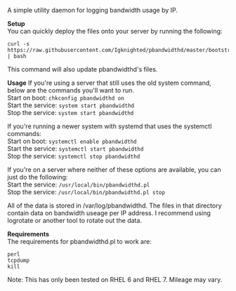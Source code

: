 A simple utility daemon for logging bandwidth usage by IP.  
  
__Setup__  
You can quickly deploy the files onto your server by running the following:  
```
curl -s https://raw.githubusercontent.com/Igknighted/pbandwidthd/master/bootstrap.sh | bash
```
  
This command will also update pbandwidthd's files.  
  
__Usage__
If you're using a server that still uses the old system command, below are the commands you'll want to run.  
Start on boot: `chkconfig pbandwidthd on`  
Start the service: `system start pbandwidthd`  
Stop the service: `system start pbandwidthd`  
  
If you're running a newer system with systemd that uses the systemctl commands:  
Start on boot: `systemctl enable pbandwidthd`  
Start the service: `systemctl start pbandwidthd`  
Stop the service: `systemctl stop pbandwidthd`  
  
If you're on a server where neither of these options are available, you can just do the following:  
Start the service: `/usr/local/bin/pbandwidthd.pl`  
Stop the service:  `/usr/local/bin/pbandwidthd.pl stop`  
  
All of the data is stored in /var/log/pbandwidthd. The files in that directory contain data on bandwidth useage per IP address. I recommend using logrotate or another tool to rotate out the data.   
  
__Requirements__  
The requirements for pbandwidthd.pl to work are:  
```
perl
tcpdump
kill
```
  
  
Note: This has only been tested on RHEL 6 and RHEL 7. Mileage may vary.
